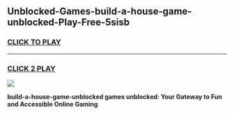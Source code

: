 
## Unblocked-Games-build-a-house-game-unblocked-Play-Free-5sisb
<h3>
<a href="https://premium76.site?title=build-a-house-game-unblocked&ref=10A">CLICK TO PLAY</a></h3>
<hr>

<h3>
<a href="https://premium76.site?title=build-a-house-game-unblocked&ref=10A">CLICK 2 PLAY</a>
  
</h3>

<a href="https://premium76.site?title=build-a-house-game-unblocked&ref=10A"><img src="https://clearcache.store/games.png"></a>


**build-a-house-game-unblocked games unblocked: Your Gateway to Fun and Accessible Online Gaming**
